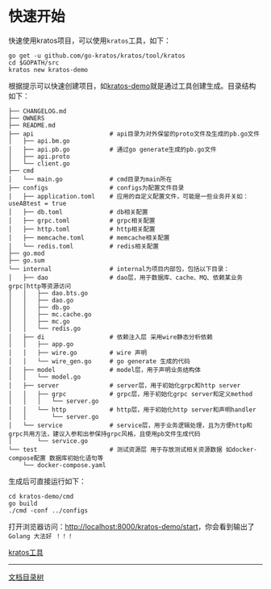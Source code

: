 # 快速开始

快速使用kratos项目，可以使用`kratos`工具，如下：

```shell
go get -u github.com/go-kratos/kratos/tool/kratos
cd $GOPATH/src
kratos new kratos-demo
```

根据提示可以快速创建项目，如[kratos-demo](https://github.com/go-kratos/kratos-demo)就是通过工具创建生成。目录结构如下：

```
├── CHANGELOG.md 
├── OWNERS
├── README.md
├── api                     # api目录为对外保留的proto文件及生成的pb.go文件
│   ├── api.bm.go
│   ├── api.pb.go           # 通过go generate生成的pb.go文件
│   ├── api.proto
│   └── client.go
├── cmd
│   └── main.go             # cmd目录为main所在
├── configs                 # configs为配置文件目录
│   ├── application.toml    # 应用的自定义配置文件，可能是一些业务开关如：useABtest = true
│   ├── db.toml             # db相关配置
│   ├── grpc.toml           # grpc相关配置
│   ├── http.toml           # http相关配置
│   ├── memcache.toml       # memcache相关配置
│   └── redis.toml          # redis相关配置
├── go.mod
├── go.sum
└── internal                # internal为项目内部包，包括以下目录：
│   ├── dao                 # dao层，用于数据库、cache、MQ、依赖某业务grpc|http等资源访问
│   │   ├── dao.bts.go
│   │   ├── dao.go
│   │   ├── db.go
│   │   ├── mc.cache.go
│   │   ├── mc.go
│   │   └── redis.go
│   ├── di                  # 依赖注入层 采用wire静态分析依赖
│   │   ├── app.go
│   │   ├── wire.go         # wire 声明
│   │   └── wire_gen.go     # go generate 生成的代码
│   ├── model               # model层，用于声明业务结构体
│   │   └── model.go
│   ├── server              # server层，用于初始化grpc和http server
│   │   ├── grpc            # grpc层，用于初始化grpc server和定义method
│   │   │   └── server.go
│   │   └── http            # http层，用于初始化http server和声明handler
│   │       └── server.go
│   └── service             # service层，用于业务逻辑处理，且为方便http和grpc共用方法，建议入参和出参保持grpc风格，且使用pb文件生成代码
│       └── service.go
└── test                    # 测试资源层 用于存放测试相关资源数据 如docker-compose配置 数据库初始化语句等
    └── docker-compose.yaml
```

生成后可直接运行如下：

```shell
cd kratos-demo/cmd
go build
./cmd -conf ../configs
```

打开浏览器访问：[http://localhost:8000/kratos-demo/start](http://localhost:8000/kratos-demo/start)，你会看到输出了`Golang 大法好 ！！！`

[kratos工具](kratos-tool.md)

-------------

[文档目录树](summary.md)

